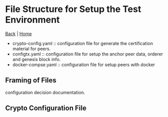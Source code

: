 # File Structure for Setup the Test Environment

[Back](./README.md)  |  [Home](/README.md)

- crypto-config.yaml :: configuration file for generate the certification material for peers.
- configtx.yaml      :: configuration file for setup the anchor peer data, orderer and genesis block info.
- docker-compse.yaml :: configuration file for setup peers with docker

## Framing of Files

configuration decision documentation.

## Crypto Configuration File



